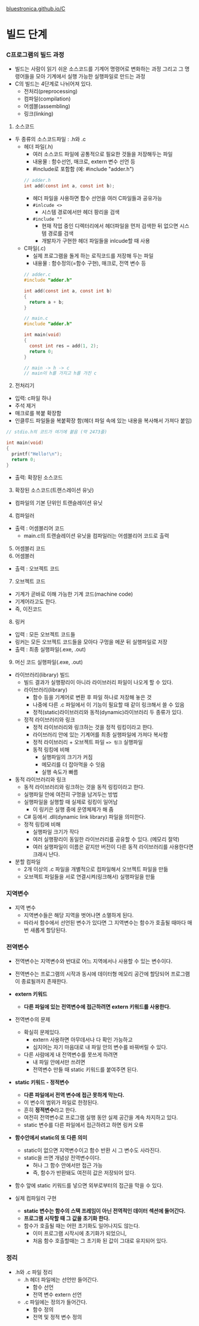 [bluestronica.github.io/C](https://bluestronica.github.io/C)

# 빌드 단계

### C프로그램의 빌드 과정
- 빌드는 사람이 읽기 쉬운 소스코드를 기계어 명령어로 변화하는 과정 그리고 그 명령어들을 모아 기계에서 실행 가능한 실행파일로 만드는 과정
- C의 빌드는 4단계로 나뉘어져 있다.
  - 전처리(preprocessing)
  - 컴파일(compilation)
  - 어셈블(assembling)
  - 링크(linking)
1. 소스코드
  - 두 종류의 소스코드파일 : .h와 .c
    - 헤더 파일(.h)
      - 여러 소스코드 파일에 공통적으로 필요한 것들을 저장해두는 파일
      - 내용물 : 함수선언, 매크로, extern 변수 선언 등
      - #include로 포함함 (예: #include "adder.h")
      ```c
      // adder.h
      int add(const int a, const int b);
      ```
      - 헤더 파일을 사용하면 함수 선언을 여러 C파일들과 공유가능
      - `#inlcude <>`
        - 시스템 경로에서만 헤더 팡리을 검색
      - `#include ""`
        - 현재 작업 중인 디렉터리에서 헤더파일을 먼저 검색한 뒤 없으면 시스템 경로를 검색
        - 개발자가 구현한 헤더 파일들을 inlcude할 때 사용
    - C파일(.c)
      - 실제 프로그램을 돌게 하는 로직코드를 저장해 두는 파일
      - 내용물 : 함수정의(=함수 구현), 매크로, 전역 변수 등
      ```c
      // adder.c
      #include "adder.h"
      
      int add(const int a, const int b)
      {
        return a + b;
      }
      ```
      ```c
      // main.c
      #include "adder.h"
      
      int main(void)
      {
        const int res = add(1, 2);
        return 0;
      }
      
      // main -> h -> c
      // main이 h를 가지고 h를 가진 c
      ```
2. 전처리기
  - 입력: c파일 하나
  - 주석 제거
  - 매크로를 복붙 확장함
  - 인클루드 파일들을 복붙확장 함(헤더 파일 속에 있는 내용을 복사해서 가져다 붙임)
  ```c
  // stdio.h의 코드가 여기에 붙음 (약 2473줄)
  
  int main(void)
  {
    printf("Hello!\n");
    return 0;
  }
  ```
  - 출력: 확장된 소스코드
3. 확장된 소스코드(트랜스레이션 유닛)
  - 컴파일의 기본 단위인 트랜슬레이션 유닛
4. 컴파일러
  - 출력 : 어셈블리어 코드
    - main.c의 트랜슬레이션 유닛을 컴파일러는 어셈블리어 코드로 출력
5. 어셈블리 코드
6. 어셈블러
  - 출력 : 오브젝트 코드
7. 오브젝트 코드
  - 기계가 곧바로 이해 가능한 기계 코드(machine code)
  - 기계어라고도 한다.
  - 즉, 이진코드  
8. 링커
  - 입력 : 모든 오브젝트 코드들
  - 링커는 모든 오브젝트 코드들을 모아다 구멍을 메꾼 뒤 실행파일로 저장
  - 출력 : 최종 실행파일(.exe, .out)
9. 머신 코드 실행파일(.exe, .out)

- 라이브러리(library) 빌드
  - 빌드 결과가 실행팡리이 아니라 라이브러리 파일이 나오게 할 수 있다.
  - 라이브러리(library)
    - 함수 등을 기계어로 변환 후 파일 하나로 저장해 놓은 것
    - 나중에 다른 .c 파일에서 이 기능이 필요할 때 같이 링크해서 쓸 수 있음
    - 정적(static)라이브러리와 동적(dynamic)라이브러리 두 종류가 있다.
  - 정적 라이브러리와 링크
    - 정적 라이브러리와 링크하는 것을 정적 링킹이라고 한다.
    - 라이브러리 안에 있는 기계어를 최종 실행파일에 가져다 복사함
    - 정적 라이브러리 + 오브젝트 파일 `=> 링크` 실행파일
    - 동적 링킹에 비해
      - 실행파일의 크기가 커짐
      - 메모리를 더 잡아먹을 수 잇음
      - 실행 속도가 빠름
- 동적 라이브러리와 링크
  - 동적 라이브러리와 링크하는 것을 동적 링킹이라고 한다.
  - 실행파일 안에 여전히 구멍을 남겨두는 방법
  - 실행파일을 실행할 때 실제로 링킹이 일어남
    - 이 링키은 실행 중에 운영체제가 해 줌
  - C# 등에서 .dll(dynamic link library) 파일을 의미한다.
  - 정적 링킹에 비해
    - 실행파일 크기가 작다
    - 여러 실행팡리이 동일한 라이브러리를 공유할 수 있다. (메모리 절약)
    - 여러 실행파일이 이름은 같지만 버전이 다른 동적 라이브러리를 사용한다면 크래시 난다.
- 분할 컴파일
  - 2개 이상의 .c 파일을 개별적으로 컴파일해서 오브젝트 파일을 만듦
  - 오브젝트 파일들을 서로 연결시켜(링크해서) 실행파일을 만듦
  
### 지역변수
- 지역 변수
  - 지역변수들은 해당 지역을 벗어나면 소멸하게 된다. 
  - 따라서 함수에서 선언된 변수가 있다면 그 지역변수는 함수가 호출될 때마다 매번 새롭게 할당된다.

### 전역변수
- 전역변수는 지역변수와 반대로 어느 지역에서나 사용할 수 있는 변수이다.
- 전역변수는 프로그램의 시작과 동시에 데이터형 메모리 공간에 할당되어 프로그램이 종료될까지 존재한다.

- **extern 키워드**
  - **다른 파일에 있는 전역변수에 접근하려면 extern 키워드를 사용한다.**
  
- 전역변수의 문제
  - 확실히 문제있다.
    - extern 사용하면 아무데서나 다 확인 가능하고
    - 심지어는 자기 마음대로 내 파일 안의 변수를 바꿔버릴 수 있다.
  - 다른 사람에게 내 전역변수를 못쓰게 하려면
    - 내 파일 안에서만 쓰려면 
    - 전역변수 만들 때 static 키워드를 붙여주면 된다.
    
- **static 키워드 - 정적변수**
  - **다른 파일에서 전역 변수에 접근 못하게 막는다.**
  - 이 변수의 범위가 파일로 한정된다.
  - 흔히 **정적변수**라고 한다.
  - 여전히 전역변수로 프로그램 실행 동안 실제 공간을 계속 차지하고 있다.
  - static 변수를 다른 파일에서 접근하려고 하면 링커 오류
  
- **함수안에서 static의 또 다른 의미**
  - static이 없으면 지역변수이고 함수 반환 시 그 변수도 사라진다.
  - static을 쓰면 개념상 전역변수이다.
    - 허나 그 함수 안에서만 접근 가능
    - 즉, 함수가 반환돼도 여전히 값은 저장되어 있다.
    
- 함수 앞에 static 키워드를 넣으면 외부로부터의 접근을 막을 수 있다.
- 실제 컴파일러 구현
  - **static 변수는 함수의 스택 프레임이 아닌 전역적인 데이터 섹션에 들어간다.**
  - **프로그램 시작할 때 그 값을 초기화 한다.**
  - 함수가 호출될 때는 어떤 초기화도 일어나지도 않는다.
    - 이미 프로그램 시작시에 초기화가 되었으니,
    - 처음 함수 호출할때는 그 초기화 된 값이 그대로 유지되어 있다.
    
### 정리
  - .h와 .c 파일 정리
    - .h 헤더 파일에는 선언만 들어간다.
      - 함수 선언
      - 전역 변수 extern 선언
    - .c 파일에는 정의가 들어간다.
      - 함수 정의
      - 전역 및 정적 변수 정의
    
  
